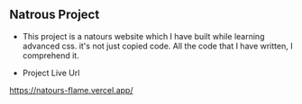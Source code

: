 ## Natrous Project

- This project is a natours website which I have built while learning advanced css. it's not just copied code. All the code that I have written, I comprehend it.

* Project Live Url

https://natours-flame.vercel.app/
